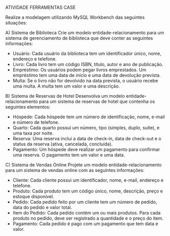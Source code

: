 ATIVIDADE FERRAMENTAS CASE

Realize a modelagem utilizando MySQL Workbench das seguintes situações:

A) Sistema de Biblioteca
     Crie um modelo entidade-relacionamento para um sistema de gerenciamento de biblioteca que deve conter as seguintes informações:

- Usuário: Cada usuário da biblioteca tem um identificador único, nome, endereço e telefone.
- Livro: Cada livro tem um código ISBN, título, autor e ano de publicação.
- Empréstimo: Os usuários podem pegar livros emprestados. Um empréstimo tem uma data de início e uma data de devolução prevista.
- Multa: Se o livro não for devolvido na data prevista, o usuário recebe uma multa. A multa tem um valor e uma descrição.


B) Sistema de Reservas de Hotel
     Desenvolva um modelo entidade-relacionamento para um sistema de reservas de hotel que contenha os seguintes elementos:

- Hóspede: Cada hóspede tem um número de identificação, nome, e-mail e número de telefone.
- Quarto: Cada quarto possui um número, tipo (simples, duplo, suíte), e uma taxa por noite.
- Reserva: Uma reserva inclui a data de check-in, data de check-out e o status da reserva (ativa, cancelada, concluída).
- Pagamento: Um hóspede deve realizar um pagamento para confirmar uma reserva. O pagamento tem um valor e uma data.


C) Sistema de Vendas Online
     Projete um modelo entidade-relacionamento para um sistema de vendas online com as seguintes informações:

- Cliente: Cada cliente possui um identificador, nome, e-mail, endereço e telefone.
- Produto: Cada produto tem um código único, nome, descrição, preço e estoque disponível.
- Pedido: Cada pedido feito por um cliente tem um número de pedido, data do pedido e valor total.
- Item do Pedido: Cada pedido contém um ou mais produtos. Para cada produto no pedido, deve ser registrado a quantidade e o preço do item.
- Pagamento: Cada pedido é pago com um pagamento que tem data e valor.